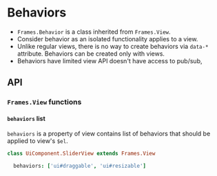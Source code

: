 # Behaviors

* `Frames.Behavior` is a class inherited from `Frames.View`.
* Consider behavior as an isolated functionality applies to a view.
* Unlike regular views, there is no way to create behaviors via
  `data-*` attribute. Behaviors can be created only with views.
* Behaviors have limited view API doesn't have access to pub/sub,

## API

### `Frames.View` functions

#### `behaviors` list

`behaviors` is a property of view contains list of behaviors that should
be applied to view's `$el`.



``` coffeescript
class UiComponent.SliderView extends Frames.View

  behaviors: ['ui#draggable', 'ui#resizable']
```
